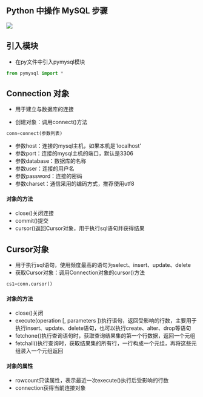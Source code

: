 ## Python 中操作 MySQL 步骤

![](/Images/assets/WechatIMG9052.jpeg)

## 引入模块

* 在py文件中引入pymysql模块

```python
from pymysql import *
```

## Connection 对象

* 用于建立与数据库的连接

* 创建对象：调用connect()方法

```python
conn=connect(参数列表)
```

* 参数host：连接的mysql主机，如果本机是'localhost'
* 参数port：连接的mysql主机的端口，默认是3306
* 参数database：数据库的名称
* 参数user：连接的用户名
* 参数password：连接的密码
* 参数charset：通信采用的编码方式，推荐使用utf8

#### 对象的方法

* close()关闭连接
* commit()提交
* cursor()返回Cursor对象，用于执行sql语句并获得结果

## Cursor对象

* 用于执行sql语句，使用频度最高的语句为select、insert、update、delete
* 获取Cursor对象：调用Connection对象的cursor()方法

```python
cs1=conn.cursor()
```

#### 对象的方法

* close()关闭
* execute(operation [, parameters ])执行语句，返回受影响的行数，主要用于执行insert、update、delete语句，也可以执行create、alter、drop等语句
* fetchone()执行查询语句时，获取查询结果集的第一个行数据，返回一个元组
* fetchall()执行查询时，获取结果集的所有行，一行构成一个元组，再将这些元组装入一个元组返回

#### 对象的属性

* rowcount只读属性，表示最近一次execute()执行后受影响的行数
* connection获得当前连接对象



